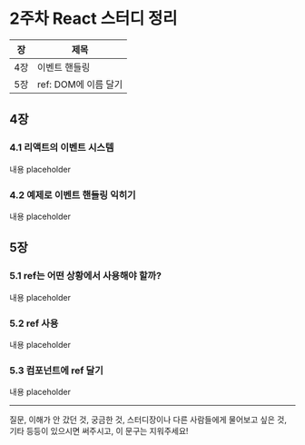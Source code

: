 # 2주차 React 스터디 정리

| 장   | 제목          |
| ---- | ------------- |
| 4장 | 이벤트 핸들링 |
| 5장 | ref: DOM에 이름 달기 |

## 4장

### 4.1 리액트의 이벤트 시스템

내용 placeholder

### 4.2 예제로 이벤트 핸들링 익히기

내용 placeholder

## 5장

### 5.1 ref는 어떤 상황에서 사용해야 할까?

내용 placeholder

### 5.2 ref 사용

내용 placeholder

### 5.3 컴포넌트에 ref 달기

내용 placeholder

------

질문, 이해가 안 갔던 것, 궁금한 것, 스터디장이나 다른 사람들에게 물어보고 싶은 것, 기타 등등이 있으시면 써주시고, 이 문구는 지워주세요!
